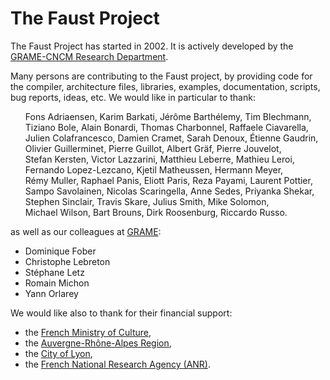 # The Faust Project

The Faust Project has started in 2002. It is actively developed by the [GRAME-CNCM Research Department](https://www.grame.fr/recherche).

Many persons are contributing to the Faust project, by providing code for the 
compiler, architecture files, libraries, examples, documentation, scripts, bug 
reports, ideas, etc. We would like in particular to thank:

<ul>
Fons&nbsp;Adriaensen, Karim&nbsp;Barkati,
Jérôme&nbsp;Barthélemy, Tim&nbsp;Blechmann, 
Tiziano&nbsp;Bole, Alain&nbsp;Bonardi, 
Thomas&nbsp;Charbonnel, Raffaele&nbsp;Ciavarella, 
Julien&nbsp;Colafrancesco, Damien&nbsp;Cramet, 
Sarah&nbsp;Denoux, Étienne&nbsp;Gaudrin, 
Olivier&nbsp;Guillerminet, Pierre&nbsp;Guillot, 
Albert&nbsp;Gräf, Pierre&nbsp;Jouvelot, 
Stefan&nbsp;Kersten, Victor&nbsp;Lazzarini, 
Matthieu&nbsp;Leberre, Mathieu&nbsp;Leroi, 
Fernando&nbsp;Lopez-Lezcano, Kjetil&nbsp;Matheussen, 
Hermann&nbsp;Meyer, Rémy&nbsp;Muller, 
Raphael&nbsp;Panis, Eliott&nbsp;Paris, 
Reza&nbsp;Payami, Laurent&nbsp;Pottier, 
Sampo&nbsp;Savolainen, Nicolas&nbsp;Scaringella, 
Anne&nbsp;Sedes, Priyanka&nbsp;Shekar, 
Stephen&nbsp;Sinclair, Travis&nbsp;Skare, 
Julius&nbsp;Smith, Mike&nbsp;Solomon, 
Michael&nbsp;Wilson, Bart Brouns, Dirk Roosenburg,
Riccardo Russo.
</ul>

as well as our colleagues at [GRAME](http://grame.fr):

- Dominique Fober
- Christophe Lebreton
- Stéphane Letz
- Romain Michon
- Yann Orlarey 

We would like also to thank for their financial support:

- the [French Ministry of Culture](http://www.culture.gouv.fr/),
- the [Auvergne-Rhône-Alpes Region](https://www.auvergnerhonealpes.fr/),
- the [City of Lyon](https://www.lyon.fr/),
- the [French National Research Agency (ANR)](http://www.agence-nationale-recherche.fr/).
